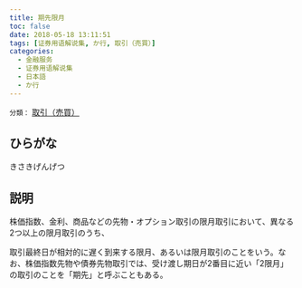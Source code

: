 ```yaml
---
title: 期先限月
toc: false
date: 2018-05-18 13:11:51
tags: [证券用语解说集, か行, 取引（売買）]
categories:
  - 金融服务
  - 证券用语解说集
  - 日本語
  - か行
---
```


`分類：` [取引（売買）](/tags/取引（売買）/)

## ひらがな

きさきげんげつ

## 説明

株価指数、金利、商品などの先物・オプション取引の限月取引において、異なる2つ以上の限月取引のうち、

取引最終日が相対的に遅く到来する限月、あるいは限月取引のことをいう。なお、株価指数先物や債券先物取引では、受け渡し期日が2番目に近い「2限月」の取引のことを「期先」と呼ぶこともある。
